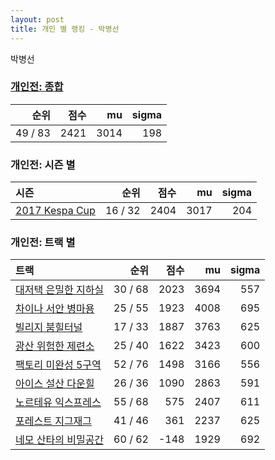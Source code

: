 ```yaml
---
layout: post
title: 개인 별 랭킹 - 박병선
---
```


박병선

### [개인전: 종합](../singles-full)

| 순위 | 점수 | mu | sigma |
|---:|---:|---:|---:|
| 49 / 83 | 2421 | 3014 | 198 |

### 개인전: 시즌 별

| 시즌 | 순위 | 점수 | mu | sigma |
|:---|---:|---:|---:|---:|
| [2017 Kespa Cup](../s2017_2) | 16 / 32 | 2404 | 3017 | 204 |

### 개인전: 트랙 별

| 트랙 | 순위 | 점수 | mu | sigma |
|:---|---:|---:|---:|---:|
| [대저택 은밀한 지하실](../jeotaek) | 30 / 68 | 2023 | 3694 | 557 |
| [차이나 서안 병마용](../byeongma) | 25 / 55 | 1923 | 4008 | 695 |
| [빌리지 붐힐터널](../boomhill) | 17 / 33 | 1887 | 3763 | 625 |
| [광산 위험한 제련소](../jeryeonso) | 25 / 40 | 1622 | 3423 | 600 |
| [팩토리 미완성 5구역](../district5) | 52 / 76 | 1498 | 3166 | 556 |
| [아이스 설산 다운힐](../seolsan) | 26 / 36 | 1090 | 2863 | 591 |
| [노르테유 익스프레스](../noex) | 55 / 68 | 575 | 2407 | 611 |
| [포레스트 지그재그](../zigzag) | 41 / 46 | 361 | 2237 | 625 |
| [네모 산타의 비밀공간](../santa) | 60 / 62 | -148 | 1929 | 692 |
